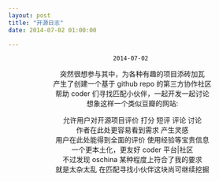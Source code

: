 ```yaml
---
layout: post
title: "开源日志"
date: 2014-07-02 01:00:00

---
```

<center>

`2014-07-02 `  

突然很想参与其中，为各种有趣的项目添砖加瓦  
产生了创建一个基于 github repo 的第三方协作社区  
帮助 coder 们寻找匹配小伙伴，一起开发一起讨论  
想象这样一个类似豆瓣的网站:  

允许用户对开源项目评价 打分 短评 评论 讨论  
作者在此处更容易看到需求 产生灵感  
用户在此处能得到全面的评价 使用经验等宝贵信息  
一个更本土化，更友好 coder 平台|社区  
不过发现 oschina 某种程度上符合了我的要求  
就是太杂太乱 在匹配寻找小伙伴这块尚可继续挖掘   

</center>   


 
